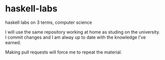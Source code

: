 # haskell-labs
haskell labs on 3 terms, computer science

I will use the same repository working at home as studing on the university. I commit changes and I am alway up to date with the knowledge I've earned.

Making pull requests will force me to repeat the material. 
